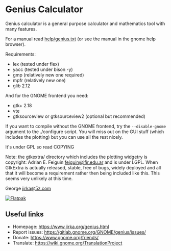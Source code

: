 # Genius Calculator

Genius calculator is a general purpose calculator and mathematics tool
with many features.

For a manual read [help/genius.txt](help/genius.txt) (or see the manual in the gnome
help browser).

Requirements:

- lex (tested under flex)
- yacc (tested under bison -y)
- gmp (relatively new one required)
- mpfr (relatively new one)
- glib 2.12

And for the GNOME frontend you need:

- gtk+ 2.18
- vte
- gtksourceview or gtksourceview2 (optional but recommended)

If you want to compile without the GNOME frontend, try the `--disable-gnome`
argument to the ./configure script.  You will miss out on the GUI stuff
(which includes the plotting) but you can use all the rest nicely.

It's under GPL so read COPYING

Note: the gtkextra/ directory which includes the plotting widgetry is
copyright: Adrian E. Feiguin <feiguin@ifir.edu.ar> and is under LGPL.  When
GtkExtra is actually released, stable, free of bugs, widely deployed and all
that it will become a requirement rather then being included like this.  This
seems very unlikely at this time.

George <jirka@5z.com>

[![Flatpak](https://upload.wikimedia.org/wikipedia/commons/thumb/a/a6/Flathub-badge-en.svg/240px-Flathub-badge-en.svg.png)](https://flathub.org/apps/details/org.gnome.Genius)

## Useful links

- Homepage: <https://www.jirka.org/genius.html>
- Report issues: <https://gitlab.gnome.org/GNOME/genius/issues/>
- Donate: <https://www.gnome.org/friends/>
- Translate: <https://wiki.gnome.org/TranslationProject>
